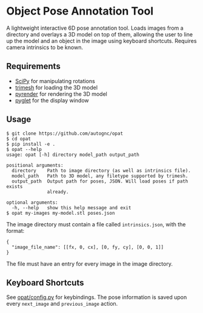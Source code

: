 # Object Pose Annotation Tool

A lightweight interactive 6D pose annotation tool. Loads images from a directory and overlays a 3D model on top of them, allowing
the user to line up the model and an object in the image using keyboard shortcuts. Requires camera intrinsics to be known.

## Requirements
- [SciPy](https://www.scipy.org/) for manipulating rotations
- [trimesh](https://github.com/mikedh/trimesh) for loading the 3D model
- [pyrender](https://github.com/mmatl/pyrender) for rendering the 3D model
- [pyglet](http://pyglet.org/) for the display window

## Usage

```
$ git clone https://github.com/autognc/opat
$ cd opat
$ pip install -e .
$ opat --help
usage: opat [-h] directory model_path output_path

positional arguments:
  directory    Path to image directory (as well as intrinsics file).
  model_path   Path to 3D model, any filetype supported by trimesh.
  output_path  Output path for poses, JSON. Will load poses if path exists
               already.

optional arguments:
  -h, --help   show this help message and exit
$ opat my-images my-model.stl poses.json
```

The image directory must contain a file called `intrinsics.json`, with the format:
```
{
  "image_file_name": [[fx, 0, cx], [0, fy, cy], [0, 0, 1]]
}
```
The file must have an entry for every image in the image directory.

## Keyboard Shortcuts
See [opat/config.py](opat/config.py) for keybindings. The pose information is saved upon every `next_image` and `previous_image` action.
